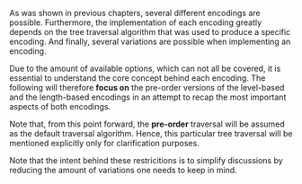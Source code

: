 
As was shown in previous chapters, several different encodings are possible.
Furthermore, the implementation of each encoding greatly depends on the tree
traversal algorithm that was used to produce a specific encoding. And finally,
several variations are possible when implementing an encoding.

Due to the amount of available options, which can not all be covered, it is
essential to understand the core concept behind each encoding. The following
will therefore **focus on** the pre-order versions of the level-based and the
length-based encodings in an attempt to recap the most important aspects of
both encodings.

Note that, from this point forward, the **pre-order** traversal will be assumed
as the default traversal algorithm. Hence, this particular tree traversal will
be mentioned explicitly only for clarification purposes.

Note that the intent behind these restricitions is to simplify discussions by
reducing the amount of variations one needs to keep in mind.
